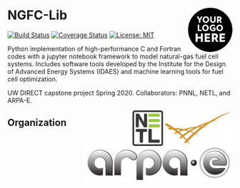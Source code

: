 # NGFC-Lib <img src="./assets/images/team-logo.png" alt="team-logo" width="100" img align="right">

[![Build Status](https://travis-ci.org/NGFC-Lib/NGFC-Lib.svg?branch=master)](https://travis-ci.org/NGFC-Lib/NGFC-Lib)
[![Coverage Status](https://coveralls.io/repos/github/NGFC-Lib/NGFC-Lib/badge.svg?branch=master)](https://coveralls.io/github/UW-EnergyForecaster/EnergyForecasters?branch=master)
[![License: MIT](https://img.shields.io/badge/License-MIT-yellow.svg)](https://opensource.org/licenses/MIT)

Python implementation of high-performance C and Fortran codes with a jupyter notebook framework to model natural-gas fuel cell systems. Includes software tools developed by the Institute for the Design of Advanced Energy Systems (IDAES) and machine learning tools for fuel cell optimization.

UW DIRECT capstone project Spring 2020. Collaborators: PNNL, NETL, and ARPA-E.

<img src="./assets/images/PNNL-logo.png" alt="PNNL-logo" height="80" img align="right"> <img src="./assets/images/NETL-logo.jpg" alt="NETL-logo" height="80" img align="right"> <img src="./assets/images/ARPA-E-logo.jpg" alt="ARPA-E-logo" height="80" img align="right"> 

## Organization
